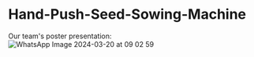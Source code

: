 # Hand-Push-Seed-Sowing-Machine
Our team's poster presentation:
![WhatsApp Image 2024-03-20 at 09 02 59](https://github.com/vasireddyujwala/Hand-Push-Seed-Sowing-Machine/assets/92040231/8da4c517-9ae9-476e-8e86-70e4bd638699)
